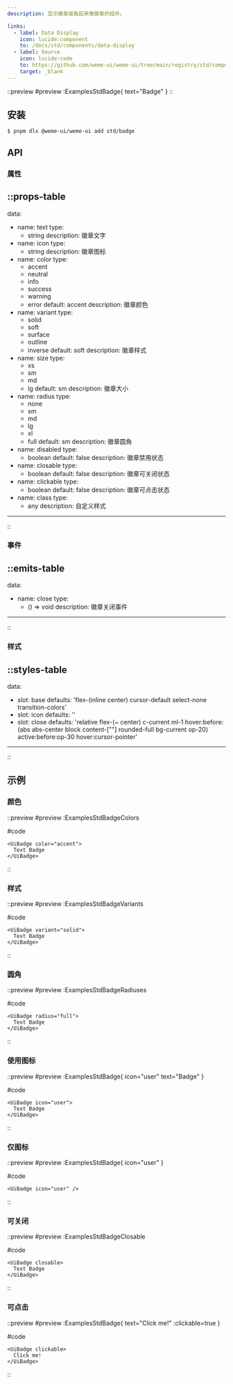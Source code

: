 ```yaml
---
description: 显示徽章或看起来像徽章的组件。

links:
  - label: Data Display
    icon: lucide:component
    to: /docs/std/components/data-display
  - label: Source
    icon: lucide:code
    to: https://github.com/weme-ui/weme-ui/tree/main/registry/std/components/badge
    target: _blank
---
```


::preview
#preview
:ExamplesStdBadge{ text="Badge" }
::

## 安装

```shell [Terminal]
$ pnpm dlx @weme-ui/weme-ui add std/badge
```

## API

### 属性

::props-table
---
data:
  - name: text
    type:
      - string
    description: 徽章文字
  - name: icon
    type:
      - string
    description: 徽章图标
  - name: color
    type:
      - accent
      - neutral
      - info
      - success
      - warning
      - error
    default: accent
    description: 徽章颜色
  - name: variant
    type:
      - solid
      - soft
      - surface
      - outline
      - inverse
    default: soft
    description: 徽章样式
  - name: size
    type:
      - xs
      - sm
      - md
      - lg
    default: sm
    description: 徽章大小
  - name: radius
    type:
      - none
      - sm
      - md
      - lg
      - xl
      - full
    default: sm
    description: 徽章圆角
  - name: disabled
    type:
      - boolean
    default: false
    description: 徽章禁用状态
  - name: closable
    type:
      - boolean
    default: false
    description: 徽章可关闭状态
  - name: clickable
    type:
      - boolean
    default: false
    description: 徽章可点击状态
  - name: class
    type:
      - any
    description: 自定义样式
---
::

### 事件

::emits-table
---
data:
  - name: close
    type:
      - () => void
    description: 徽章关闭事件
---
::

### 样式

::styles-table
---
data:
  - slot: base
    defaults: 'flex-(inline center) cursor-default select-none transition-colors'
  - slot: icon
    defaults: ''
  - slot: close
    defaults: 'relative flex-(~ center) c-current ml-1 hover:before:(abs abs-center block content-[""] rounded-full bg-current op-20) active:before:op-30 hover:cursor-pointer'
---
::

## 示例

### 颜色

::preview
#preview
:ExamplesStdBadgeColors

#code
```vue inset
<UiBadge color="accent">
  Text Badge
</UiBadge>
```
::

### 样式

::preview
#preview
:ExamplesStdBadgeVariants

#code
```vue inset
<UiBadge variant="solid">
  Text Badge
</UiBadge>
```
::

### 圆角

::preview
#preview
:ExamplesStdBadgeRadiuses

#code
```vue inset
<UiBadge radius="full">
  Text Badge
</UiBadge>
```
::

### 使用图标

::preview
#preview
:ExamplesStdBadge{ icon="user" text="Badge" }

#code
```vue inset
<UiBadge icon="user">
  Text Badge
</UiBadge>
```
::

### 仅图标

::preview
#preview
:ExamplesStdBadge{ icon="user" }

#code
```vue inset
<UiBadge icon="user" />
```
::

### 可关闭

::preview
#preview
:ExamplesStdBadgeClosable

#code
```vue inset
<UiBadge closable>
  Text Badge
</UiBadge>
```
::

### 可点击

::preview
#preview
:ExamplesStdBadge{ text="Click me!" :clickable=true }

#code
```vue inset
<UiBadge clickable>
  Click me!
</UiBadge>
```
::
